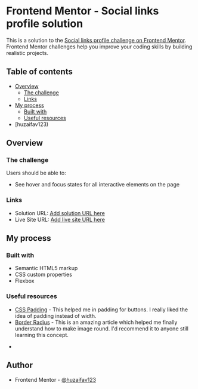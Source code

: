 # Frontend Mentor - Social links profile solution

This is a solution to the [Social links profile challenge on Frontend Mentor](https://www.frontendmentor.io/challenges/social-links-profile-UG32l9m6dQ). Frontend Mentor challenges help you improve your coding skills by building realistic projects. 

## Table of contents

- [Overview](#overview)
  - [The challenge](#the-challenge)
  - [Links](#links)
- [My process](#my-process)
  - [Built with](#built-with)
  - [Useful resources](#useful-resources)
- [huzaifav123)

## Overview

### The challenge

Users should be able to:

- See hover and focus states for all interactive elements on the page

### Links

- Solution URL: [Add solution URL here](https://your-solution-url.com)
- Live Site URL: [Add live site URL here](https://your-live-site-url.com)

## My process

### Built with

- Semantic HTML5 markup
- CSS custom properties
- Flexbox
### Useful resources

- [CSS Padding]((https://www.w3schools.com/css/css_padding.asp)) - This helped me in padding for buttons. I really liked the idea of padding instead of width.
- [Border Radius]((https://www.w3schools.com/cssref/css3_pr_border-radius.php)) - This is an amazing article which helped me finally understand how to make image round. I'd recommend it to anyone still learning this concept.

*

## Author
- Frontend Mentor - [@huzaifav123]([https://www.frontendmentor.io/profile/yourusername](https://www.frontendmentor.io/profile/huzaifav123))
